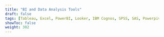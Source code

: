 ```yaml
---
title: "BI and Data Analysis Tools"
draft: false
tags: [Tableau, Excel, PowerBI, Looker, IBM Cognos, SPSS, SAS, Powerpivot]
showToc: false
weight: 302
--- 
```

